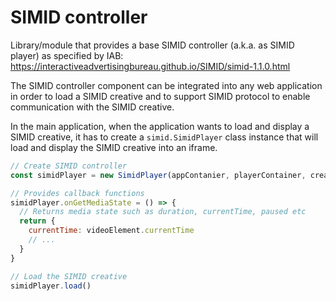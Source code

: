 # SIMID controller

Library/module that provides a base SIMID controller (a.k.a. as SIMID player) as specified by IAB: https://interactiveadvertisingbureau.github.io/SIMID/simid-1.1.0.html

The SIMID controller component can be integrated into any web application in order to load a SIMID creative and to support SIMID protocol to enable communication with the SIMID creative.

In the main application, when the application wants to load and display a SIMID creative, it has to create a ``simid.SimidPlayer`` class instance that will load and display the SIMID creative into an iframe. 


```js
// Create SIMID controller 
const simidPlayer = new SimidPlayer(appContanier, playerContainer, creativeUri, adParameters, duration)

// Provides callback functions
simidPlayer.onGetMediaState = () => {
  // Returns media state such as duration, currentTime, paused etc
  return {
    currentTime: videoElement.currentTime
    // ...
  }
}

// Load the SIMID creative
simidPlayer.load()
```
